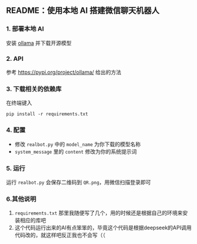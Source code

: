 ## README：使用本地 AI 搭建微信聊天机器人

### 1. 部署本地 AI
安装 [ollama](https://ollama.com/) 并下载开源模型
### 2. API
参考 https://pypi.org/project/ollama/ 给出的方法
### 3. 下载相关的依赖库
在终端键入
```
pip install -r requirements.txt
```
### 4. 配置
- 修改 `realbot.py` 中的 `model_name` 为你下载的模型名称
- `system_message` 里的 `content` 修改为你的系统提示词
### 5. 运行
运行 `realbot.py` 会保存二维码到 `QR.png`，用微信扫描登录即可
### 6.其他说明
1. `requirements.txt` 那里我随便写了几个，用的时候还是根据自己的环境来安装相应的库吧
2. 这个代码运行出来的AI有点笨笨的，毕竟这个代码是根据deepseek的API调用代码改的，就这样吧反正我也不会写（（

